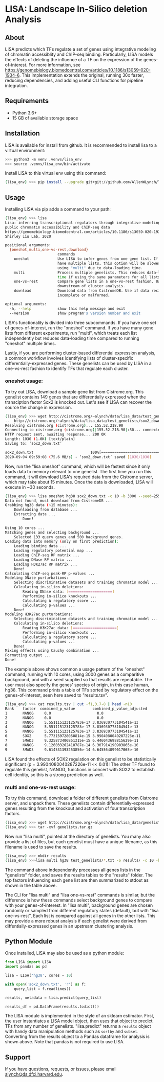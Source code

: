 
# LISA: Landscape In-Silico deletion Analysis

## About

LISA predicts which TFs regulate a set of genes using integrative modeling of chromatin accessiblity and ChIP-seq binding. Particularly, LISA models the effects of deleting the influence of a TF on the expression of the genes-of-interest. For more information, see <a href=https://genomebiology.biomedcentral.com/articles/10.1186/s13059-020-1934-6>https://genomebiology.biomedcentral.com/articles/10.1186/s13059-020-1934-6</a>. This implementation extends the original, running 30x faster, reducing dependencies, and adding useful CLI functions for pipeline integration. 

## Requirements

* Python 3.6+
* 15 GB of available storage space

## Installation

LISA is available for install from github. It is recommended to install lisa to a virtual environment:

```bash
>>> python3 -m venv .venvs/lisa_env
>>> source .venvs/lisa_env/bin/activate
```
Install LISA to this virtual env using this command:

```bash
(lisa_env) >>> pip install --upgrade git+git://github.com/AllenWLynch/lisa.git#egg=lisa
```

## Usage

Installing LISA via pip adds a command to your path:

```bash
(lisa_env) >>> lisa 
Lisa: inferring transcriptional regulators through integrative modeling of
public chromatin accessibility and ChIP-seq data
https://genomebiology.biomedcentral.com/articles/10.1186/s13059-020-1934-6 X.
Shirley Liu Lab, 2020

positional arguments:
  {oneshot,multi,one-vs-rest,download}
                        commands
    oneshot             Use LISA to infer genes from one gene list. If you
                        have multiple lists, this option will be slower than
                        using "multi" due to data-loading time.
    multi               Process multiple genelists. This reduces data-loading
                        time if using the same parameters for all lists.
    one-vs-rest         Compare gene lists in a one-vs-rest fashion. Useful
                        downstream of cluster analysis.
    download            Download data from CistromeDB. Use if data recieved is
                        incomplete or malformed.

optional arguments:
  -h, --help            show this help message and exit
  --version             show program's version number and exit
```

LISA's functionality is divided into three subcommands. If you have one set of genes-of-interest, run the "oneshot" command. If you have many gene lists from different experiments, run "multi", which treats each list independently but reduces data-loading time compared to running "oneshot" multiple times.

Lastly, if you are performing cluster-based differential expression analysis, a common workflow involves identifying lists of cluster-specific differentially-expressed genes. These genelists can be used by LISA in a one-vs-rest fashion to identify TFs that regulate each cluster. 

### oneshot usage:

To try out LISA, download a sample gene list from Cistrome.org. This genelist contains 149 genes that are differentially expressed when the transciption factor Sox2 is knocked out. Let's see if LISA can recover the source the change in expression.

```bash
(lisa_env) >>> wget http://cistrome.org/~alynch/data/lisa_data/test_genelists/sox2_down.txt
--  http://cistrome.org/~alynch/data/lisa_data/test_genelists/sox2_down.txt
Resolving cistrome.org (cistrome.org)... 155.52.218.90
Connecting to cistrome.org (cistrome.org)|155.52.218.90|:80... connected.
HTTP request sent, awaiting response... 200 OK
Length: 1030 (1.0K) [text/plain]
Saving to: ‘sox2_down.txt’

sox2_down.txt                          100%[===========================================================================>]   1.01K  --.-KB/s    in 0s      
2020-09-04 09:59:08 (75.6 MB/s) - ‘sox2_down.txt’ saved [1030/1030]
```

Now, run the "lisa oneshot" command, which will be fastest since it only loads data to memory relevant to one genelist. The first time you run this command, it will download LISA's required data from the Cistrome server, which may take about 15 minutes. Once the data is downloaded, LISA will execute in ~30 seconds.

```bash
(lisa_env) >>> lisa oneshot hg38 sox2_down.txt -c 10 -b 3000 --seed=2556 > results.tsv
Data not found, must download from CistromeDB ...
Grabbing hg38 data (~15 minutes):
	Downloading from database ...
	Extracting data ...
        Done!                                   
        
Using 10 cores ...
Matching genes and selecting background ...
	Selected 133 query genes and 500 background genes.
Loading data into memory (only on first prediction):
	Loading binding data ...
	Loading regulatory potential map ...
	Loading ChIP-seq RP matrix ...
	Loading DNase RP matrix ...
	Loading H3K27ac RP matrix ...
	Done!
Calculating ChIP-seq peak-RP p-values ...
Modeling DNase purturbations:
	Selecting discriminative datasets and training chromatin model ...
	Calculating in-silico deletions:
		Reading DNase data: [====================]
		Performing in-silico knockouts ...
		Calculating Δ regulatory score ...
		Calculating p-values ...
	Done!
Modeling H3K27ac purturbations:
	Selecting discriminative datasets and training chromatin model ...
	Calculating in-silico deletions:
		Reading H3K27ac data: [====================]
		Performing in-silico knockouts ...
		Calculating Δ regulatory score ...
		Calculating p-values ...
	Done!
Mixing effects using Cauchy combination ...
Formatting output ...
Done!
```

The example above shows common a usage pattern of the "oneshot" command, running with 10 cores, using 3000 genes as a comparitive background, and with a seed supplied so that results are repeatable.  The user must also specify the genes' species of origin, in this case human, hg38. 
This command prints a table of TFs sorted by regulatory effect on the genes-of-interest, seen here saved to "results.tsv".

```bash
(lisa_env) >>> cat results.tsv | cut -f1,3,7-8 | head -n10
Rank	factor	combined_p_value	    combined_p_value_adjusted
1	    NANOG	  0.0	                  0.0
2	    NANOG	  0.0	                  0.0
3	    NANOG	  5.551115123125783e-17	3.836930773104541e-13
4	    NANOG	  5.551115123125783e-17	3.836930773104541e-13
5	    NANOG	  5.551115123125783e-17	3.836930773104541e-13
6	    SOX2	  5.773159728050814e-15	3.9904080040287226e-11
7	    SMAD3	  9.325873406851315e-15	6.446043698815629e-11
8	    NANOG	  9.126033262418787e-14	6.307914190983865e-10
9	    SMAD3	  9.614531393253856e-14	6.645564099017065e-10
```

LISA found the effects of SOX2 regulation on this genelist to be statistically significant (p = 3.9904080040287226e-11 << 0.01)! The other TF found to regulate this genelist, NANOG, functions in concert with SOX2 to establish cell identity, so this is a strong prediction as well.  

### multi and one-vs-rest usage:

To try this command, download a folder of different genelists from Cistrome server, and unpack them. These genelists contain differentially-expressed genes resulting from the knockout and activation of four transcription factors.

```bash
(lisa_env) >>> wget http://cistrome.org/~alynch/data/lisa_data/genelists.tar.gz
(lisa_env) >>> tar -xvf genelists.tar.gz
```

Now run "lisa multi", pointed at the directory of genelists. You many also provide a list of files, but each genelist must have a unique filename, as this filename is used to save the results.

```bash
(lisa_env) >>> mkdir results
(lisa_env) >>>lisa multi hg38 test_genelists/*.txt -o results/ -c 10 -b 500 --seed=2556
```

The command above independently processes all genes lists in the "genelists" folder, and saves the results tables to the "results" folder. The top factors influencing each gene list are then summarized to stdout as shown in the table above. 

The CLI for "lisa multi" and "lisa one-vs-rest" commands is similar, but the difference is how these commands select background genes to compare with your genes-of-interest. In "lisa multi", background genes are chosen randomly or sampled from different regulatory states (default), but with "lisa one-vs-rest", Each list is compared against all genes in the other lists. This may provide a more robust analysis if each genelist were derived from diffentially-expressed genes in an upstream clustering analysis. 

## Python Module

Once installed, LISA may also be used as a python module:

```python
from LISA import LISA
import pandas as pd

lisa = LISA('hg38', cores = 10)

with open('sox2_down.txt', 'r') as f:
    query_list = f.readlines()

results, metadata = lisa.predict(query_list)

results_df = pd.DataFrame(results.todict())
```

The LISA module is implemented in the style of an sklearn estimator. First, the user instantiates a LISA model object, then uses that object to predict TFs from any number of genelists. "lisa.predict" returns a ```results``` object with handy data manipulation methods such as  ```sortby``` and ```subset```. Converting from the results object to a Pandas dataframe for analysis is shown above. Note that pandas is not required to use LISA.

## Support

If you have questions, requests, or issues, please email alynch@ds.dfci.harvard.edu.
